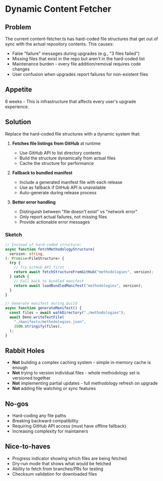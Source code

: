 # Dynamic Content Fetcher

## Problem

The current content-fetcher.ts has hard-coded file structures that get out of
sync with the actual repository contents. This causes:

- False "failure" messages during upgrades (e.g., "3 files failed")
- Missing files that exist in the repo but aren't in the hard-coded list
- Maintenance burden - every file addition/removal requires code changes
- User confusion when upgrades report failures for non-existent files

## Appetite

6 weeks - This is infrastructure that affects every user's upgrade experience.

## Solution

Replace the hard-coded file structures with a dynamic system that:

1. **Fetches file listings from GitHub** at runtime
   - Use GitHub API to list directory contents
   - Build the structure dynamically from actual files
   - Cache the structure for performance

2. **Fallback to bundled manifest**
   - Include a generated manifest file with each release
   - Use as fallback if GitHub API is unavailable
   - Auto-generate during release process

3. **Better error handling**
   - Distinguish between "file doesn't exist" vs "network error"
   - Only report actual failures, not missing files
   - Provide actionable error messages

### Sketch

```typescript
// Instead of hard-coded structure:
async function fetchMethodologyStructure(
  version: string,
): Promise<FileStructure> {
  try {
    // Try GitHub API first
    return await fetchStructureFromGitHub("methodologies", version);
  } catch {
    // Fall back to bundled manifest
    return await loadBundledManifest("methodologies", version);
  }
}

// Generate manifest during build
async function generateManifest() {
  const files = await walkDirectory("./methodologies");
  await Deno.writeTextFile(
    "./manifests/methodologies.json",
    JSON.stringify(files),
  );
}
```

## Rabbit Holes

- **Not** building a complex caching system - simple in-memory cache is enough
- **Not** trying to version individual files - whole methodology set is
  versioned together
- **Not** implementing partial updates - full methodology refresh on upgrade
- **Not** adding file watching or sync features

## No-gos

- Hard-coding any file paths
- Breaking backward compatibility
- Requiring GitHub API access (must have offline fallback)
- Increasing complexity for maintainers

## Nice-to-haves

- Progress indicator showing which files are being fetched
- Dry-run mode that shows what would be fetched
- Ability to fetch from branches/PRs for testing
- Checksum validation for downloaded files
